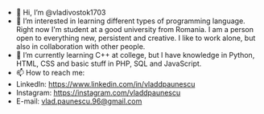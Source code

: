 - 👋 Hi, I’m @vladivostok1703
- 👀 I’m interested in learning different types of programming language. Right now I'm student at a good university from Romania. I am a person open to everything new, persistent and creative. I like to work alone, but also in collaboration with other people.
- 🌱 I’m currently learning C++ at college, but I have knowledge in Python, HTML, CSS and basic stuff in PHP, SQL and JavaScript.
- 📫 How to reach me:
-   LinkedIn: https://www.linkedin.com/in/vladdpaunescu
-   Instagram: https://instagram.com/vladdpaunescu
-   E-mail: vlad.paunescu.96@gmail.com
